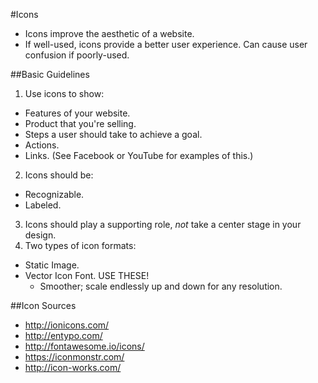 #Icons

- Icons improve the aesthetic of a website.
- If well-used, icons provide a better user experience. Can cause user confusion if poorly-used.

##Basic Guidelines

1. Use icons to show:
  - Features of your website.
  - Product that you're selling.
  - Steps a user should take to achieve a goal.
  - Actions.
  - Links. (See Facebook or YouTube for examples of this.)
2. Icons should be:
  - Recognizable.
  - Labeled.
3. Icons should play a supporting role, *not* take a center stage in your design.
4. Two types of icon formats:
  - Static Image.
  - Vector Icon Font. USE THESE!
    - Smoother; scale endlessly up and down for any resolution.

##Icon Sources

- http://ionicons.com/
- http://entypo.com/
- http://fontawesome.io/icons/
- https://iconmonstr.com/
- http://icon-works.com/